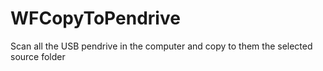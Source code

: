 # WFCopyToPendrive
Scan all the USB pendrive in the computer and copy to them the selected source folder
